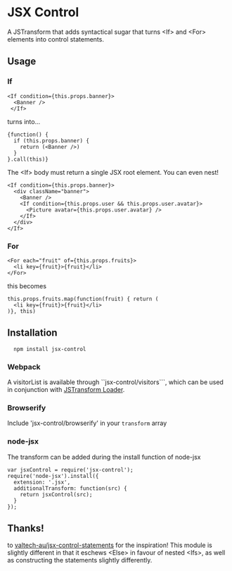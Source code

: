# JSX Control

A JSTransform that adds syntactical sugar that turns \<If\> and \<For\> elements into control statements.

## Usage

### If

```
<If condition={this.props.banner}>
  <Banner />
 </If>
```

turns into...

```
{function() {
  if (this.props.banner) {
    return (<Banner />)
  }
}.call(this)}
```

The \<If\> body must return a single JSX root element. You can even nest!

```
<If condition={this.props.banner}>
  <div className="banner">
    <Banner />
    <If condition={this.props.user && this.props.user.avatar}>
      <Picture avatar={this.props.user.avatar} />
    </If>
  </div>
</If>
```


### For

```
<For each="fruit" of={this.props.fruits}>
  <li key={fruit}>{fruit}</li>
</For>
```

this becomes

```
this.props.fruits.map(function(fruit) { return (
  <li key={fruit}>{fruit}</li>
)}, this)
```

## Installation

```
  npm install jsx-control
```

### Webpack
A visitorList is available through ``jsx-control/visitors```, which can be used in conjunction with [JSTransform Loader](https://github.com/conradz/jstransform-loader).

### Browserify
Include 'jsx-control/browserify' in your ```transform``` array

### node-jsx
The transform can be added during the install function of node-jsx

```
var jsxControl = require('jsx-control');
require('node-jsx').install({
  extension: '.jsx',
  additionalTransform: function(src) {
    return jsxControl(src);
  }
});
```

## Thanks!
to [valtech-au/jsx-control-statements](https://github.com/valtech-au/jsx-control-statements) for the inspiration! This
module is slightly different in that it eschews \<Else\> in favour of nested \<Ifs\>, as well as constructing the statements
slightly differently.
